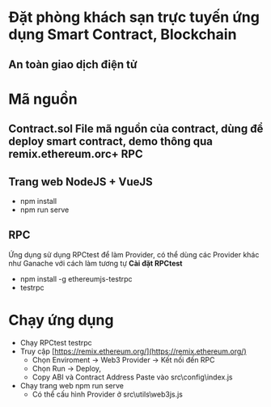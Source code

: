 # Đặt phòng khách sạn trực tuyến ứng dụng Smart Contract, Blockchain

## An toàn giao dịch điện tử


# Mã nguồn

## Contract.sol File mã nguồn của contract, dùng để deploy smart contract, demo thông qua remix.ethereum.orc+ RPC
## Trang web NodeJS + VueJS

 - npm install 
 - npm run serve

## RPC
Ứng dụng sử dụng RPCtest để làm Provider, có thể dùng các Provider khác như Ganache với cách làm tương tự
**Cài đặt RPCtest**
 - npm install -g ethereumjs-testrpc 
 - testrpc
# Chạy ứng dụng
 - Chạy RPCtest testrpc 
 - Truy cập [https://remix.ethereum.org/](https://remix.ethereum.org/) 
   - Chọn Enviroment -> Web3 Provider -> Kết nối đến RPC 
   - Chọn Run -> Deploy,
   - Copy ABI và Contract Address Paste vào src\config\index.js 
- Chạy trang web npm run serve
	- Có thể cấu hình Provider ở src\utils\web3js.js

